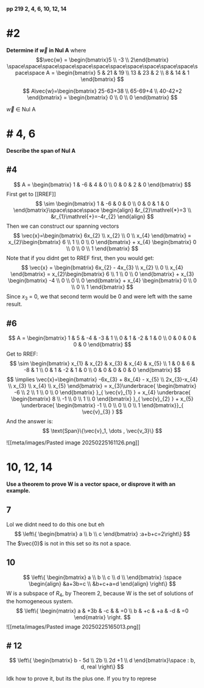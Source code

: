 **pp 219 2, 4, 6, 10, 12, 14**

# #2
**Determine if $\vec{w}$ in $\text{Nul A}$**  where
$$\vec{w} = \begin{bmatrix}5 \\ -3 \\ 2\end{bmatrix}
\space\space\space\space\space\space\space\space\space\space\space\space\space 
A = \begin{bmatrix}
5 & 21 & 19 \\
13 & 23 & 2  \\
8 & 14 & 1
\end{bmatrix}
$$

$$
A\vec{w}=\begin{bmatrix}
25-63+38 \\
65-69+4 \\
40-42+2
\end{bmatrix} = \begin{bmatrix}
0 \\
0 \\
0
\end{bmatrix}
$$

$\vec{w}$ $\in$ $\text{Nul A}$

# # 4, 6
**Describe the span of $\text{Nul A}$**
##  #4
$$
A = \begin{bmatrix}
1 & -6 & 4 & 0 \\
0 & 0 & 2 & 0
\end{bmatrix}
$$
First get to [[RREF]]
$$
\sim \begin{bmatrix}
1 & -6 & 0 & 0 \\
0 & 0 & 1 & 0
\end{bmatrix}\space\space\space 
\begin{align}
&r_{2}\mathrel{*}=3 \\
&r_{1}\mathrel{+}=-4r_{2}
\end{align}
$$
Then we can construct our spanning vectors
$$
\vec{x}=\begin{bmatrix}
6x_{2} \\
x_{2} \\
0 \\
x_{4}
\end{bmatrix} = x_{2}\begin{bmatrix}
6 \\
1 \\
0 \\
0
\end{bmatrix} + x_{4} \begin{bmatrix}
0 \\
0 \\
0 \\
1
\end{bmatrix}
$$
Note that if you didnt get to RREF first, then you would get:
$$
\vec{x} = \begin{bmatrix}
6x_{2} - 4x_{3} \\
x_{2} \\
0 \\
x_{4}
\end{bmatrix} = x_{2}\begin{bmatrix}
6 \\
1 \\
0 \\
0
\end{bmatrix} + x_{3} \begin{bmatrix}
-4 \\
0 \\
0 \\
0
\end{bmatrix} + 
x_{4} \begin{bmatrix}
0 \\
0 \\
0 \\
1
\end{bmatrix}
$$
Since $x_{3}$ = 0, we that second term would be 0 and were left with the same result.

## #6

$$
A = \begin{bmatrix}
1 & 5 & -4 &  -3 & 1 \\
0 & 1 & -2 & 1 & 0 \\
0 & 0 & 0 & 0 & 0
\end{bmatrix}
$$
Get to RREF:
$$
\sim \begin{bmatrix}
x_{1} & x_{2} & x_{3} & x_{4} & x_{5} \\
1 & 0 & 6 &  -8 & 1 \\
0 & 1 & -2 & 1 & 0 \\
0 & 0 & 0 & 0 & 0
\end{bmatrix}
$$
$$
\implies \vec{x}=\begin{bmatrix}
-6x_{3} + 8x_{4} - x_{5} \\
2x_{3}-x_{4} \\
x_{3} \\
x_{4} \\
x_{5}
\end{bmatrix} = x_{3}\underbrace{ \begin{bmatrix}
-6 \\
2 \\
1 \\
0 \\
0
\end{bmatrix} }_{ \vec{v}_{1} } + x_{4} \underbrace{ \begin{bmatrix}
8 \\
-1 \\
0 \\
1 \\
0
\end{bmatrix} }_{ \vec{v}_{2} } + x_{5} \underbrace{ \begin{bmatrix}
-1 \\
0 \\
0 \\
0 \\
1
\end{bmatrix}}_{ \vec{v}_{3} }
$$
And the answer is:
$$
\text{Span}\{\vec{v}_1, \dots , \vec{v_3}\}
$$

![[meta/images/Pasted image 20250225161126.png]]

# 10, 12, 14
**Use a theorem to prove W is a vector space, or disprove it with an example.**


## 7 
Lol we didnt need to do this one but eh
$$
\left\{ \begin{bmatrix}
a \\
b \\
c
\end{bmatrix} :a+b+c=2\right\} 
$$
The $\vec{0}$ is not in this set so its not a space.

## 10
$$
\left\{ 
\begin{bmatrix}
a \\
b \\
c \\
d \\
\end{bmatrix}
:\space 
\begin{align}
&a+3b=c \\
&b+c+a=d
\end{align}
\right\} 
$$
W is a subspace of $R_{4}$, by Theorem 2, because W is the set of solutions of the homogeneous system.
$$
\left\{
\begin{matrix}
a & +3b & -c &  & =0 \\
b & +c & +a & -d & =0
\end{matrix}
\right. 
$$
![[meta/images/Pasted image 20250225165013.png]]

## # 12
$$
\left\{ 
\begin{bmatrix}
b - 5d \\
2b \\
2d +1 \\
d
\end{bmatrix}\space 
:
b, d, real
\right\}
$$

Idk how to prove it, but its the plus one. If you try to represe